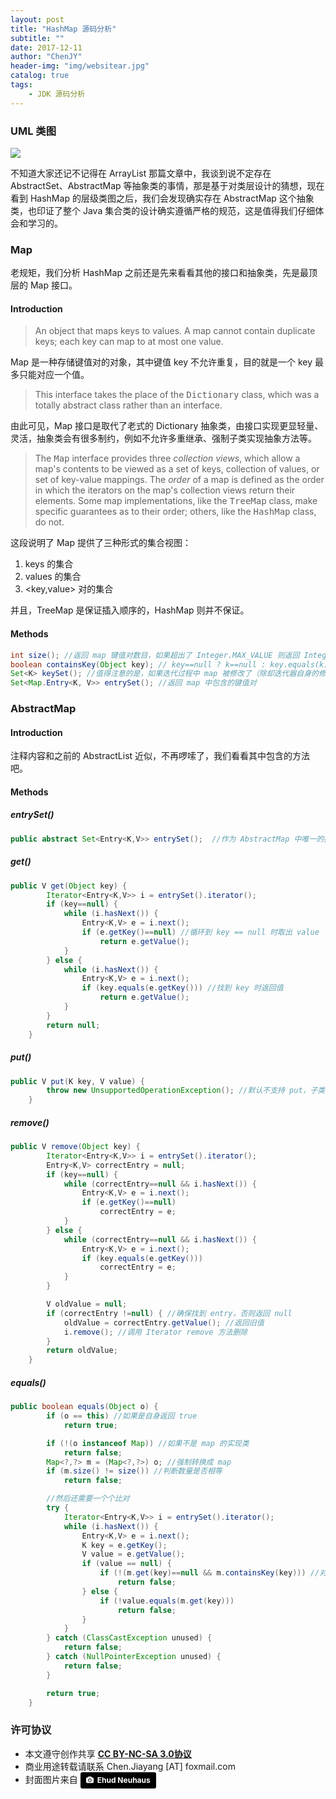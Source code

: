 ```yaml
---
layout: post
title: "HashMap 源码分析"
subtitle: ""
date: 2017-12-11
author: "ChenJY"
header-img: "img/websitear.jpg"
catalog: true
tags: 
    - JDK 源码分析
---
```


### UML 类图
![](http://o9oomuync.bkt.clouddn.com/hashmaphashmap%E7%B1%BB%E5%9B%BE.png)

不知道大家还记不记得在 ArrayList 那篇文章中，我谈到说不定存在 AbstractSet、AbstractMap 等抽象类的事情，那是基于对类层设计的猜想，现在看到 HashMap 的层级类图之后，我们会发现确实存在 AbstractMap 这个抽象类，也印证了整个 Java 集合类的设计确实遵循严格的规范，这是值得我们仔细体会和学习的。

### Map
老规矩，我们分析 HashMap 之前还是先来看看其他的接口和抽象类，先是最顶层的 Map 接口。

#### Introduction
> An object that maps keys to values.  A map cannot contain duplicate keys; each key can map to at most one value.

Map 是一种存储键值对的对象，其中键值 key 不允许重复，目的就是一个 key 最多只能对应一个值。

> This interface takes the place of the <tt>Dictionary</tt> class, which was a totally abstract class rather than an interface.

由此可见，Map 接口是取代了老式的 Dictionary 抽象类，由接口实现更显轻量、灵活，抽象类会有很多制约，例如不允许多重继承、强制子类实现抽象方法等。

> The <tt>Map</tt> interface provides three <i>collection views</i>, which allow a map's contents to be viewed as a set of keys, collection of values, or set of key-value mappings.  The <i>order</i> of a map is defined as the order in which the iterators on the map's collection views return their elements.  Some map implementations, like the <tt>TreeMap</tt> class, make specific guarantees as to their order; others, like the <tt>HashMap</tt> class, do not.

这段说明了 Map 提供了三种形式的集合视图：
1. keys 的集合
2. values 的集合
3. <key,value> 对的集合

并且，TreeMap 是保证插入顺序的，HashMap 则并不保证。

#### Methods
```java
int size(); //返回 map 键值对数目，如果超出了 Integer.MAX_VALUE 则返回 Integer.MAX_VALUE
boolean containsKey(Object key); // key==null ? k==null : key.equals(k) 最多支持一个 key 为 null
Set<K> keySet(); //值得注意的是，如果迭代过程中 map 被修改了（除却迭代器自身的修改行为），那么返回的结果是 undefined
Set<Map.Entry<K, V>> entrySet(); //返回 map 中包含的键值对
```

### AbstractMap
#### Introduction
注释内容和之前的 AbstractList 近似，不再啰嗦了，我们看看其中包含的方法吧。

#### Methods
##### entrySet()
```java
public abstract Set<Entry<K,V>> entrySet();  //作为 AbstractMap 中唯一的抽象方法，返回键值对集合
```

##### get()
```java
public V get(Object key) {
        Iterator<Entry<K,V>> i = entrySet().iterator(); 
        if (key==null) {
            while (i.hasNext()) { 
                Entry<K,V> e = i.next();
                if (e.getKey()==null) //循环到 key == null 时取出 value
                    return e.getValue();
            }
        } else {
            while (i.hasNext()) {
                Entry<K,V> e = i.next();
                if (key.equals(e.getKey())) //找到 key 时返回值
                    return e.getValue();
            }
        }
        return null;
    }
```

##### put()
```java
public V put(K key, V value) {
        throw new UnsupportedOperationException(); //默认不支持 put，子类需要重写 put 方法以实现可变的哈希表
    }
```

##### remove()
```java
public V remove(Object key) {
        Iterator<Entry<K,V>> i = entrySet().iterator();
        Entry<K,V> correctEntry = null;
        if (key==null) {
            while (correctEntry==null && i.hasNext()) {
                Entry<K,V> e = i.next();
                if (e.getKey()==null)
                    correctEntry = e;
            }
        } else {
            while (correctEntry==null && i.hasNext()) {
                Entry<K,V> e = i.next();
                if (key.equals(e.getKey()))
                    correctEntry = e;
            }
        }

        V oldValue = null;
        if (correctEntry !=null) { //确保找到 entry，否则返回 null
            oldValue = correctEntry.getValue(); //返回旧值
            i.remove(); //调用 Iterator remove 方法删除
        }
        return oldValue;
    }
```

##### equals()
```java
public boolean equals(Object o) {
        if (o == this) //如果是自身返回 true
            return true;

        if (!(o instanceof Map)) //如果不是 map 的实现类
            return false;
        Map<?,?> m = (Map<?,?>) o; //强制转换成 map
        if (m.size() != size()) //判断数量是否相等
            return false;

        //然后还需要一个个比对
        try {
            Iterator<Entry<K,V>> i = entrySet().iterator();
            while (i.hasNext()) {
                Entry<K,V> e = i.next();
                K key = e.getKey();
                V value = e.getValue();
                if (value == null) {
                    if (!(m.get(key)==null && m.containsKey(key))) //对于 null 的 key 值需要既判断 key 存在并且值相等
                        return false;
                } else {
                    if (!value.equals(m.get(key)))
                        return false;
                }
            }
        } catch (ClassCastException unused) {
            return false;
        } catch (NullPointerException unused) {
            return false;
        }

        return true;
    }
```




### 许可协议
* 本文遵守创作共享 <a href="https://creativecommons.org/licenses/by-nc-sa/3.0/cn/" target="_blank"><b>CC BY-NC-SA 3.0协议</b></a>
* 商业用途转载请联系 Chen.Jiayang [AT] foxmail.com
* 封面图片来自 <a style="background-color:black;color:white;text-decoration:none;padding:4px 6px;font-family:-apple-system, BlinkMacSystemFont, &quot;San Francisco&quot;, &quot;Helvetica Neue&quot;, Helvetica, Ubuntu, Roboto, Noto, &quot;Segoe UI&quot;, Arial, sans-serif;font-size:12px;font-weight:bold;line-height:1.2;display:inline-block;border-radius:3px;" href="https://unsplash.com/@paramir?utm_medium=referral&amp;utm_campaign=photographer-credit&amp;utm_content=creditBadge" target="_blank" rel="noopener noreferrer" title="Download free do whatever you want high-resolution photos from Ehud Neuhaus"><span style="display:inline-block;padding:2px 3px;"><svg xmlns="http://www.w3.org/2000/svg" style="height:12px;width:auto;position:relative;vertical-align:middle;top:-1px;fill:white;" viewBox="0 0 32 32"><title></title><path d="M20.8 18.1c0 2.7-2.2 4.8-4.8 4.8s-4.8-2.1-4.8-4.8c0-2.7 2.2-4.8 4.8-4.8 2.7.1 4.8 2.2 4.8 4.8zm11.2-7.4v14.9c0 2.3-1.9 4.3-4.3 4.3h-23.4c-2.4 0-4.3-1.9-4.3-4.3v-15c0-2.3 1.9-4.3 4.3-4.3h3.7l.8-2.3c.4-1.1 1.7-2 2.9-2h8.6c1.2 0 2.5.9 2.9 2l.8 2.4h3.7c2.4 0 4.3 1.9 4.3 4.3zm-8.6 7.5c0-4.1-3.3-7.5-7.5-7.5-4.1 0-7.5 3.4-7.5 7.5s3.3 7.5 7.5 7.5c4.2-.1 7.5-3.4 7.5-7.5z"></path></svg></span><span style="display:inline-block;padding:2px 3px;">Ehud Neuhaus</span></a>